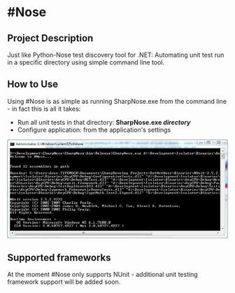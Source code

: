 # #Nose

## Project Description
Just like Python-Nose test discovery tool for .NET:
Automating unit test run in a specific directory using simple command line tool.

## How to Use
Using #Nose is as simple as running SharpNose.exe from the command line - in fact this is all it takes:
* Run all unit tests in that directory: **SharpNose.exe _directory_**
* Configure application: from the application's settings

![Running SHarpNose](Docs\Home_sharpnose.PNG)

## Supported frameworks
At the moment #Nose only supports NUnit - additional unit testing framework support will be added soon.
